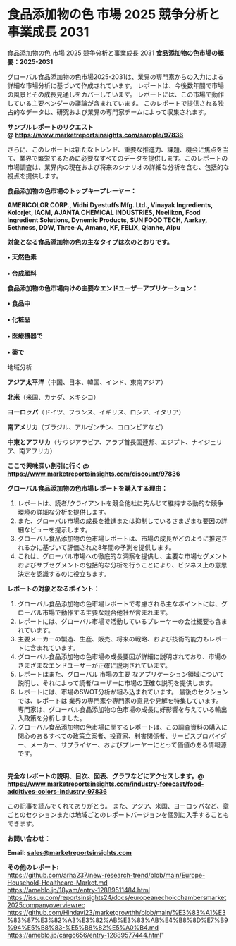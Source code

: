 # 食品添加物の色 市場 2025 競争分析と事業成長 2031
 食品添加物の色 市場 2025 競争分析と事業成長 2031
<strong><b>食品添加物の色市場の概要：2025-2031</b></strong>

グローバル食品添加物の色市場2025-2031は、業界の専門家からの入力による詳細な市場分析に基づいて作成されています。 レポートは、今後数年間で市場の風景とその成長見通しをカバーしています。 レポートには、この市場で動作している主要ベンダーの議論が含まれています。 このレポートで提供される独占的なデータは、研究および業界の専門家チームによって収集されます。

<strong>サンプルレポートのリクエスト @ <a href=https://www.marketreportsinsights.com/sample/97836>https://www.marketreportsinsights.com/sample/97836</a></strong>

さらに、このレポートは新たなトレンド、重要な推進力、課題、機会に焦点を当て、業界で繁栄するために必要なすべてのデータを提供します。このレポートの市場調査は、業界内の現在および将来のシナリオの詳細な分析を含む、包括的な視点を提供します。

<strong>食品添加物の色市場のトップキープレーヤー：</strong>

<strong>AMERICOLOR CORP., Vidhi Dyestuffs Mfg. Ltd., Vinayak Ingredients, Kolorjet, IACM, AJANTA CHEMICAL INDUSTRIES, Neelikon, Food Ingredient Solutions, Dynemic Products, SUN FOOD TECH, Aarkay, Sethness, DDW, Three-A, Amano, KF, FELIX, Qianhe, Aipu</strong>

<strong><b>対象となる食品添加物の色の主なタイプは次のとおりです。</b></strong>

<strong>• 天然色素<br><br>• 合成顔料</strong>

<strong><b>食品添加物の色市場向けの主要なエンドユーザーアプリケーション：</b></strong>

<strong>• 食品中<br><br>• 化粧品<br><br>• 医療機器で<br><br>• 薬で</strong>

 地域分析

<strong><b>アジア太平洋</b></strong>（中国、日本、韓国、インド、東南アジア）

<strong><b>北米</b></strong>（米国、カナダ、メキシコ）

<strong><b>ヨーロッパ</b></strong>（ドイツ、フランス、イギリス、ロシア、イタリア）

<strong><b>南アメリカ</b></strong>（ブラジル、アルゼンチン、コロンビアなど）

<strong><b>中東とアフリカ</b></strong>（サウジアラビア、アラブ首長国連邦、エジプト、ナイジェリア、南アフリカ）

<strong>ここで興味深い割引に行く @ <a href=https://www.marketreportsinsights.com/discount/97836>https://www.marketreportsinsights.com/discount/97836</a></strong>

<strong><b>グローバル食品添加物の色市場レポートを購入する理由：</b></strong>
<ol>
  <li>レポートは、読者/クライアントを競合他社に先んじて維持する動的な競争環境の詳細な分析を提供します。</li>
  <li>また、グローバル市場の成長を推進または抑制しているさまざまな要因の詳細なビューを提示します。</li>
  <li>グローバル食品添加物の色市場レポートは、市場の成長がどのように推定されるかに基づいて評価された8年間の予測を提供します。</li>
  <li>これは、グローバル市場への徹底的な洞察を提供し、主要な市場セグメントおよびサブセグメントの包括的な分析を行うことにより、ビジネス上の意思決定を認識するのに役立ちます。</li>
</ol>
<strong><b>レポートの対象となるポイント：</b></strong>
<ol>
  <li>グローバル食品添加物の色市場レポートで考慮される主なポイントには、グローバル市場で動作する主要な競合他社が含まれます。</li>
  <li>レポートには、グローバル市場で活動しているプレーヤーの会社概要も含まれています。</li>
  <li>主要メーカーの製造、生産、販売、将来の戦略、および技術的能力もレポートに含まれています。</li>
  <li>グローバル食品添加物の色市場の成長要因が詳細に説明されており、市場のさまざまなエンドユーザーが正確に説明されています。</li>
  <li>レポートはまた、グローバル 市場の主要 なアプリケーション領域について説明し、それによって読者/ユーザーに市場の正確な説明を提供します。</li>
  <li>レポートには、市場のSWOT分析が組み込まれています。 最後のセクションでは、レポートは 業界の専門家や専門家の意見や見解を特集しています。 専門家は、グローバル食品添加物の色市場の成長に好影響を与えている輸出入政策を分析しました。</li>
  <li>グローバル食品添加物の色市場に関するレポートは、この調査資料の購入に関心のあるすべての政策立案者、投資家、利害関係者、サービスプロバイダー、メーカー、サプライヤー、およびプレーヤーにとって価値のある情報源です。</li>
</ol><br>
<strong>完全なレポートの説明、目次、図表、グラフなどにアクセスします。@ <a href=https://www.marketreportsinsights.com/industry-forecast/food-additives-colors-industry-97836>https://www.marketreportsinsights.com/industry-forecast/food-additives-colors-industry-97836</a></strong>

この記事を読んでくれてありがとう。 また、アジア、米国、ヨーロッパなど、章ごとのセクションまたは地域ごとのレポートバージョンを個別に入手することもできます。

<strong><b>お問い合わせ：</b></strong>

<strong>Email: </strong><a href=mailto:sales@marketreportsinsights.com><strong>sales@marketreportsinsights.com</strong></a>

<strong>その他のレポート:</strong>
<br>
<a href=https://github.com/arha237/new-research-trend/blob/main/Europe-Household-Healthcare-Market.md>https://github.com/arha237/new-research-trend/blob/main/Europe-Household-Healthcare-Market.md</a>
<br>
<a href=https://ameblo.jp/18yam/entry-12889511484.html>https://ameblo.jp/18yam/entry-12889511484.html</a>
<br>
<a href=https://issuu.com/reportsinsights24/docs/europeanechoicchambersmarket2025companyoverviewrec>https://issuu.com/reportsinsights24/docs/europeanechoicchambersmarket2025companyoverviewrec</a>
<br>
<a href=https://github.com/Hindavi23/marketgrowthh/blob/main/%E3%83%A1%E3%83%87%E3%82%A3%E3%82%AB%E3%83%AB%E4%B8%8D%E7%B9%94%E5%B8%83-%E5%B8%82%E5%A0%B4.md>https://github.com/Hindavi23/marketgrowthh/blob/main/%E3%83%A1%E3%83%87%E3%82%A3%E3%82%AB%E3%83%AB%E4%B8%8D%E7%B9%94%E5%B8%83-%E5%B8%82%E5%A0%B4.md</a>
<br>
<a href=https://ameblo.jp/cargo656/entry-12889577444.html>https://ameblo.jp/cargo656/entry-12889577444.html</a>"
